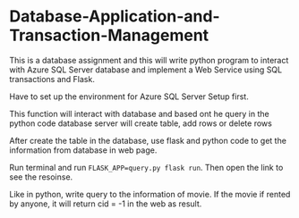 # Database-Application-and-Transaction-Management

This is a database assignment and this will write python program to interact with Azure SQL Server database and implement a Web Service using SQL transactions and Flask. <br>

Have to set up the environment for Azure SQL Server Setup first. <br>

This function will interact with database and based ont he query in the python code database server will create table, add rows or delete rows <br>

After create the table in the database, use flask and python code to get the information from database in web page.<br>

Run terminal and run `FLASK_APP=query.py flask run`. Then open the link to see the resoinse.

Like in python, write query to the information of movie. If the movie if rented by anyone, it will return cid = -1 in the web as result. 
